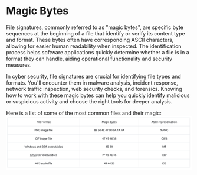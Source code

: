 # Magic Bytes

File signatures, commonly referred to as "magic bytes", are specific byte sequences at the beginning of a file that identify or verify its content type and format. These bytes often have corresponding ASCII characters, allowing for easier human readability when inspected. The identification process helps software applications quickly determine whether a file is in a format they can handle, aiding operational functionality and security measures.

In cyber security, file signatures are crucial for identifying file types and formats. You'll encounter them in malware analysis, incident response, network traffic inspection, web security checks, and forensics. Knowing how to work with these magic bytes can help you quickly identify malicious or suspicious activity and choose the right tools for deeper analysis.

Here is a list of some of the most common files and their magic:  
![42bb7c29b109fc12be10c28570704fa7.png](../../../_resources/42bb7c29b109fc12be10c28570704fa7.png)
